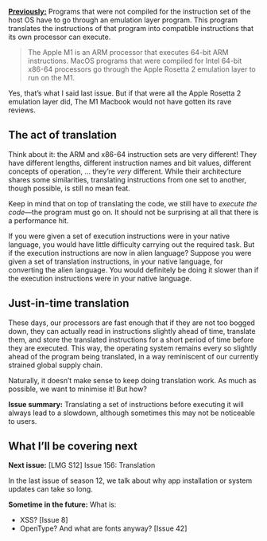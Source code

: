 [**Previously:**](https://buttondown.email/laymansguide/archive/) Programs that were not compiled for the instruction set of the host OS have to go through an emulation layer program. This program translates the instructions of that program into compatible instructions that its own processor can execute.

> The Apple M1 is an ARM processor that executes 64-bit ARM instructions. MacOS programs that were compiled for Intel 64-bit x86-64 processors go through the Apple Rosetta 2 emulation layer to run on the M1.

Yes, that’s what I said last issue. But if that were all the Apple Rosetta 2 emulation layer did, The M1 Macbook would not have gotten its rave reviews.

## The act of translation

Think about it: the ARM and x86-64 instruction sets are very different! They have different lengths, different instruction names and bit values, different concepts of operation, … they’re *very* different. While their architecture shares some similarities, translating instructions from one set to another, though possible, is still no mean feat.

Keep in mind that on top of translating the code, we still have to *execute the code*—the program must go on. It should not be surprising at all that there is a performance hit.

If you were given a set of execution instructions were in your native language, you would have little difficulty carrying out the required task. But if the execution instructions are now in alien language? Suppose you were given a set of translation instructions, in your native language, for converting the alien language. You would definitely be doing it slower than if the execution instructions were in your native language.

## Just-in-time translation

These days, our processors are fast enough that if they are not too bogged down, they can actually read in instructions slightly ahead of time, translate them, and store the translated instructions for a short period of time before they are executed. This way, the operating system remains every so slightly ahead of the program being translated, in a way reminiscent of our currently strained global supply chain.

Naturally, it doesn’t make sense to keep doing translation work. As much as possible, we want to minimise it! But how?

**Issue summary:** Translating a set of instructions before executing it will always lead to a slowdown, although sometimes this may not be noticeable to users.

## What I’ll be covering next

**Next issue:** [LMG S12] Issue 156: Translation

In the last issue of season 12, we talk about why app installation or system updates can take so long.

**Sometime in the future:** What is:

- XSS? [Issue 8]
- OpenType? And what are fonts anyway? [Issue 42]
